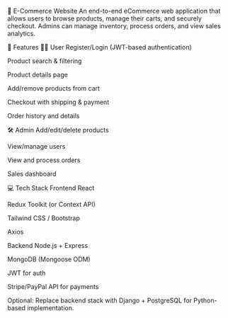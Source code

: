 🛒 E-Commerce Website
An end-to-end eCommerce web application that allows users to browse products, manage their carts, and securely checkout. Admins can manage inventory, process orders, and view sales analytics.

📌 Features
🧑‍💻 User
Register/Login (JWT-based authentication)

Product search & filtering

Product details page

Add/remove products from cart

Checkout with shipping & payment

Order history and details

🛠️ Admin
Add/edit/delete products

View/manage users

View and process orders

Sales dashboard

💻 Tech Stack
Frontend
React

Redux Toolkit (or Context API)

Tailwind CSS / Bootstrap

Axios

Backend
Node.js + Express

MongoDB (Mongoose ODM)

JWT for auth

Stripe/PayPal API for payments

Optional: Replace backend stack with Django + PostgreSQL for Python-based implementation.
